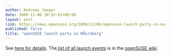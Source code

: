 ```yaml
---
author: Andreas Jaeger
date: 2009-11-06 20:53:41+00:00
layout: post
link: https://news.opensuse.org/2009/11/06/opensuse-launch-party-in-nurnberg/
published: false
title: "openSUSE launch party in NÃ¼rnberg"
---
```

See [here for details](http://lizards.opensuse.org/2009/11/06/opensuse-launch-party-in-nurnberg-nov-12/). The[ list of all launch events](http://en.opensuse.org/OpenSUSE_11.2_Launch_Party_Locations) is in the [openSUSE wiki](http://en.opensuse.org/OpenSUSE_11.2_Launch_Party_Locations).		
